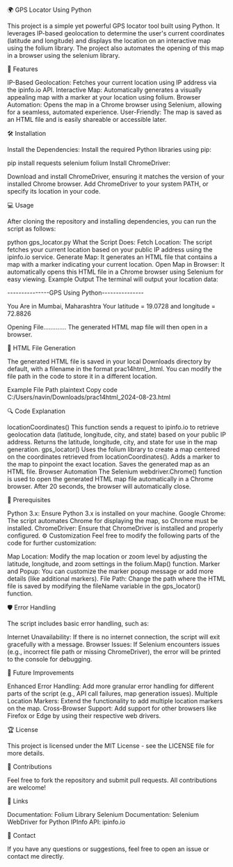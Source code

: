 🌍 GPS Locator Using Python

This project is a simple yet powerful GPS locator tool built using Python. It leverages IP-based geolocation to determine the user's current coordinates (latitude and longitude) and displays the location on an interactive map using the folium library. The project also automates the opening of this map in a browser using the selenium library.

🚀 Features

IP-Based Geolocation: Fetches your current location using IP address via the ipinfo.io API.
Interactive Map: Automatically generates a visually appealing map with a marker at your location using folium.
Browser Automation: Opens the map in a Chrome browser using Selenium, allowing for a seamless, automated experience.
User-Friendly: The map is saved as an HTML file and is easily shareable or accessible later.

🛠️ Installation

Install the Dependencies: Install the required Python libraries using pip:


pip install requests selenium folium
Install ChromeDriver:

Download and install ChromeDriver, ensuring it matches the version of your installed Chrome browser.
Add ChromeDriver to your system PATH, or specify its location in your code.

💻 Usage

After cloning the repository and installing dependencies, you can run the script as follows:


python gps_locator.py
What the Script Does:
Fetch Location: The script fetches your current location based on your public IP address using the ipinfo.io service.
Generate Map: It generates an HTML file that contains a map with a marker indicating your current location.
Open Map in Browser: It automatically opens this HTML file in a Chrome browser using Selenium for easy viewing.
Example Output
The terminal will output your location data:


---------------GPS Using Python---------------

You Are in Mumbai, Maharashtra
Your latitude = 19.0728 and longitude = 72.8826

Opening File.............
The generated HTML map file will then open in a browser.

📁 HTML File Generation

The generated HTML file is saved in your local Downloads directory by default, with a filename in the format prac14html_<DATE>.html. You can modify the file path in the code to store it in a different location.

Example File Path
plaintext
Copy code
C:/Users/navin/Downloads/prac14html_2024-08-23.html

🔍 Code Explanation

locationCoordinates()
This function sends a request to ipinfo.io to retrieve geolocation data (latitude, longitude, city, and state) based on your public IP address.
Returns the latitude, longitude, city, and state for use in the map generation.
gps_locator()
Uses the folium library to create a map centered on the coordinates retrieved from locationCoordinates().
Adds a marker to the map to pinpoint the exact location.
Saves the generated map as an HTML file.
Browser Automation
The Selenium webdriver.Chrome() function is used to open the generated HTML map file automatically in a Chrome browser.
After 20 seconds, the browser will automatically close.


🧩 Prerequisites

Python 3.x: Ensure Python 3.x is installed on your machine.
Google Chrome: The script automates Chrome for displaying the map, so Chrome must be installed.
ChromeDriver: Ensure that ChromeDriver is installed and properly configured.
⚙️ Customization
Feel free to modify the following parts of the code for further customization:

Map Location: Modify the map location or zoom level by adjusting the latitude, longitude, and zoom settings in the folium.Map() function.
Marker and Popup: You can customize the marker popup message or add more details (like additional markers).
File Path: Change the path where the HTML file is saved by modifying the fileName variable in the gps_locator() function.

🛡️ Error Handling

The script includes basic error handling, such as:

Internet Unavailability: If there is no internet connection, the script will exit gracefully with a message.
Browser Issues: If Selenium encounters issues (e.g., incorrect file path or missing ChromeDriver), the error will be printed to the console for debugging.


📜 Future Improvements

Enhanced Error Handling: Add more granular error handling for different parts of the script (e.g., API call failures, map generation issues).
Multiple Location Markers: Extend the functionality to add multiple location markers on the map.
Cross-Browser Support: Add support for other browsers like Firefox or Edge by using their respective web drivers.


🏆 License

This project is licensed under the MIT License - see the LICENSE file for more details.


🤝 Contributions

Feel free to fork the repository and submit pull requests. All contributions are welcome!

🔗 Links

Documentation: Folium Library
Selenium Documentation: Selenium WebDriver for Python
IPInfo API: ipinfo.io


📧 Contact

If you have any questions or suggestions, feel free to open an issue or contact me directly.

